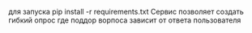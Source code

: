 для запуска pip install -r requirements.txt
Сервис позволяет создать гибкий опрос где поддор ворпоса зависит от ответа пользователя
